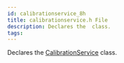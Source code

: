 ```yaml
---
id: calibrationservice_8h
title: calibrationservice.h File
description: Declares the  class.
tags:
---
```

Declares the [CalibrationService](classCalibrationService) class.
